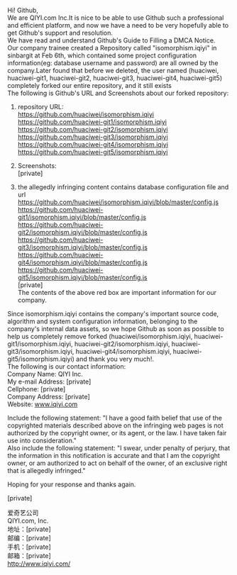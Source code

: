 Hi! Github,  
We are QIYI.com Inc.It is nice to be able to use Github such a professional and efficient platform, and now we have a need to be very hopefully able to get Github's support and resolution.  
We have read and understand Github's Guide to Filling a DMCA Notice.  
Our company trainee created a Repository called "isomorphism.iqiyi" in sinbargit at Feb 6th, which contained some project configuration information(eg: database username and password) are all owned by the company.Later found that before we deleted, the user named (huaciwei, huaciwei-git1, huaciwei-git2, huaciwei-git3, huaciwei-git4, huaciwei-git5) completely forked our entire repository, and it still exists  
The following is Github's URL and Screenshots about our forked repository:

1) repository URL:  
https://github.com/huaciwei/isomorphism.iqiyi  
https://github.com/huaciwei-git1/isomorphism.iqiyi  
https://github.com/huaciwei-git2/isomorphism.iqiyi  
https://github.com/huaciwei-git3/isomorphism.iqiyi  
https://github.com/huaciwei-git4/isomorphism.iqiyi  
https://github.com/huaciwei-git5/isomorphism.iqiyi  

2) Screenshots:  
[private]

3) the allegedly infringing content contains database configuration file and url  
https://github.com/huaciwei/isomorphism.iqiyi/blob/master/config.js  
https://github.com/huaciwei-git1/isomorphism.iqiyi/blob/master/config.js  
https://github.com/huaciwei-git2/isomorphism.iqiyi/blob/master/config.js  
https://github.com/huaciwei-git3/isomorphism.iqiyi/blob/master/config.js  
https://github.com/huaciwei-git4/isomorphism.iqiyi/blob/master/config.js  
https://github.com/huaciwei-git5/isomorphism.iqiyi/blob/master/config.js  
[private]  
The contents of the above red box are important information for our company.

Since isomorphism.iqiyi contains the company's important source code, algorithm and system configuration information, belonging to the company's internal data assets, so we hope Github as soon as possible to help us completely remove forked (huaciwei/isomorphism.iqiyi, huaciwei-git1/isomorphism.iqiyi, huaciwei-git2/isomorphism.iqiyi, huaciwei-git3/isomorphism.iqiyi, huaciwei-git4/isomorphism.iqiyi, huaciwei-git5/isomorphism.iqiyi) and thank you very much!.  
The following is our contact information:  
Company Name: QIYI Inc.  
My e-mail Address: [private]  
Cellphone: [private]  
Company Address: [private]  
Website: www.iqiyi.com

Include the following statement: "I have a good faith belief that use of the copyrighted materials described above on the infringing web pages is not authorized by the copyright owner, or its agent, or the law. I have taken fair use into consideration."  
Also include the following statement: "I swear, under penalty of perjury, that the information in this notification is accurate and that I am the copyright owner, or am authorized to act on behalf of the owner, of an exclusive right that is allegedly infringed."

Hoping for your response and thanks again.

[private]

爱奇艺公司  
QIYI.com, Inc.  
地址：[private]  
邮编：[private]  
手机：[private]  
邮箱：[private]  
http://www.iqiyi.com/
